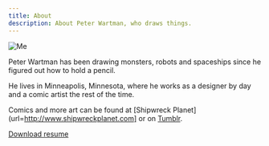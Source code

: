 ```yaml
---
title: About
description: About Peter Wartman, who draws things.
---
```

![Me](/assets/images/about-me.jpg)

Peter Wartman has been drawing monsters, robots and spaceships since he figured out how to hold a pencil.

He lives in Minneapolis, Minnesota, where he works as a designer by day and a comic artist the rest of the time.

Comics and more art can be found at [Shipwreck Planet](url=http://www.shipwreckplanet.com] or on [Tumblr](url=http://shipwreck-planet.tumblr.com).

[Download resume](url=http://www.wartfolio.com/files/resume_2013.pdf)
